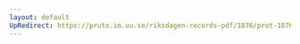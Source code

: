 ```yaml
---
layout: default
UpRedirect: https://pruto.im.uu.se/riksdagen-records-pdf/1876/prot-1876--fk--031/prot-1876--fk--031_025.pdf
---
```

